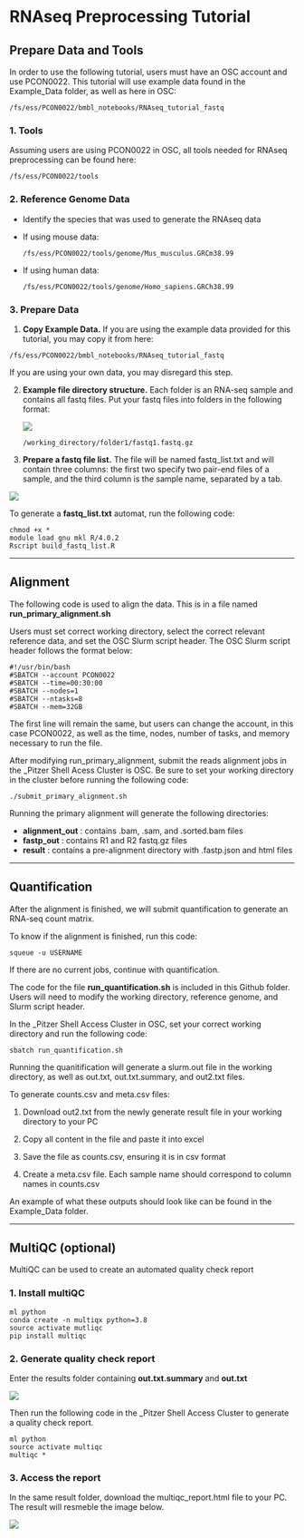 # RNAseq Preprocessing Tutorial

## Prepare Data and Tools

In order to use the following tutorial, users must have an OSC account and use PCON0022.
This tutorial will use example data found in the Example_Data folder, as well as here in OSC:
```
/fs/ess/PCON0022/bmbl_notebooks/RNAseq_tutorial_fastq
```


### 1. Tools

Assuming users are using PCON0022 in OSC, all tools needed for RNAseq preprocessing can be found here:

```
/fs/ess/PCON0022/tools
```

### 2. Reference Genome Data

- Identify the species that was used to generate the RNAseq data

- If using mouse data:
  
  ```
  /fs/ess/PCON0022/tools/genome/Mus_musculus.GRCm38.99
  ```

- If using human data:
  
  ```
  /fs/ess/PCON0022/tools/genome/Homo_sapiens.GRCh38.99
  ```

### 3. Prepare Data

1. **Copy Example Data.** If you are using the example data provided for this tutorial, you may copy it from here:
```
/fs/ess/PCON0022/bmbl_notebooks/RNAseq_tutorial_fastq
```
If you are using your own data, you may disregard this step.

2. **Example file directory structure.** Each folder is an RNA-seq sample and contains all fastq files. Put your fastq files into folders in the following format:
   
   ![](./img/fastqs.png)
   
   ```
   /working_directory/folder1/fastq1.fastq.gz 
   ```

3. **Prepare a fastq file list.** The file will be named fastq_list.txt and will contain three columns: the first two specify two pair-end files of a sample, and the third column is the sample name, separated by a tab.
   
  ![](./img/list.png)
   
  To generate a **fastq_list.txt** automat, run the following code:
   
   ```
   chmod +x *
   module load gnu mkl R/4.0.2
   Rscript build_fastq_list.R
   ```

---

## Alignment

The following code is used to align the data. This is in a file named **run_primary_alignment.sh**

Users must set correct working directory, select the correct relevant reference data, and set the OSC Slurm script header. The OSC Slurm script header follows the format below:
```
#!/usr/bin/bash
#SBATCH --account PCON0022
#SBATCH --time=00:30:00
#SBATCH --nodes=1 
#SBATCH --ntasks=8
#SBATCH --mem=32GB
```
The first line will remain the same, but users can change the account, in this case PCON0022, as well as the time, nodes, number of tasks, and memory necessary to run the file.

After modifying run_primary_alignment, submit the reads alignment jobs in the _Pitzer Shell Acess Cluster is OSC. Be sure to set your working directory in the cluster before running the following code:

```
./submit_primary_alignment.sh
```
Running the primary alignment will generate the following directories:
- **alignment_out** : contains .bam, .sam, and .sorted.bam files
- **fastp_out** : contains R1 and R2 fastq.gz files
- **result** : contains a pre-alignment directory with .fastp.json and html files
___

## Quantification

After the alignment is finished, we will submit quantification to generate an RNA-seq count matrix.

To know if the alignment is finished, run this code:

```
squeue -u USERNAME
```

If there are no current jobs, continue with quantification.

The code for the file **run_quantification.sh** is included in this Github folder. Users will need to modify the working directory, reference genome, and Slurm script header.


In the _Pitzer Shell Access Cluster in OSC, set your correct working directory and run the following code:

```
sbatch run_quantification.sh
```
Running the quanitification will generate a slurm.out file in the working directory, as well as out.txt, out.txt.summary, and out2.txt files.

To generate counts.csv and meta.csv files:

1. Download out2.txt from the newly generate result file in your working directory to your PC

2. Copy all content in the file and paste it into excel

3. Save the file as counts.csv, ensuring it is in csv format

4. Create a meta.csv file. Each sample name should correspond to column names in counts.csv

An example of what these outputs should look like can be found in the Example_Data folder.
___

## MultiQC (optional)

MultiQC can be used to create an automated quality check report

### 1. Install multiQC

```
ml python
conda create -n multiqx python=3.8
source activate mutliqc
pip install multiqc
```

### 2. Generate quality check report

Enter the results folder containing **out.txt.summary** and **out.txt**

![](./img/outs.png#center)

Then run the following code in the _Pitzer Shell Access Cluster to generate a quality check report.

```
ml python
source activate multiqc
multiqc *
```

### 3. Access the report
In the same result folder, download the multiqc_report.html file to your PC. The result will resmeble the image below.

![](./img/multiqc.png#center)

